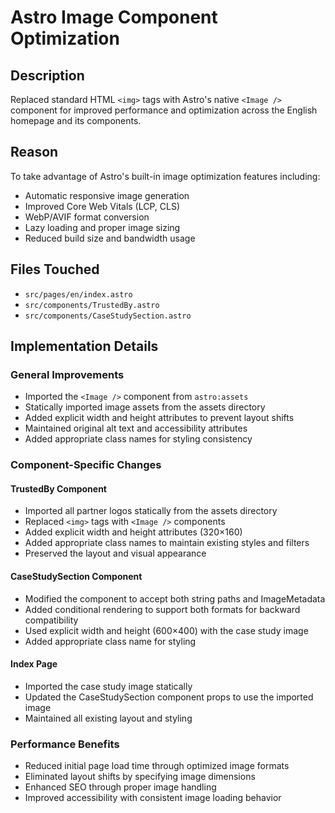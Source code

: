 # Astro Image Component Optimization

## Description
Replaced standard HTML `<img>` tags with Astro's native `<Image />` component for improved performance and optimization across the English homepage and its components.

## Reason
To take advantage of Astro's built-in image optimization features including:
- Automatic responsive image generation
- Improved Core Web Vitals (LCP, CLS)
- WebP/AVIF format conversion
- Lazy loading and proper image sizing
- Reduced build size and bandwidth usage

## Files Touched
- `src/pages/en/index.astro`
- `src/components/TrustedBy.astro`
- `src/components/CaseStudySection.astro`

## Implementation Details

### General Improvements
- Imported the `<Image />` component from `astro:assets`
- Statically imported image assets from the assets directory
- Added explicit width and height attributes to prevent layout shifts
- Maintained original alt text and accessibility attributes
- Added appropriate class names for styling consistency

### Component-Specific Changes

#### TrustedBy Component
- Imported all partner logos statically from the assets directory
- Replaced `<img>` tags with `<Image />` components
- Added explicit width and height attributes (320×160)
- Added appropriate class names to maintain existing styles and filters
- Preserved the layout and visual appearance

#### CaseStudySection Component
- Modified the component to accept both string paths and ImageMetadata
- Added conditional rendering to support both formats for backward compatibility
- Used explicit width and height (600×400) with the case study image
- Added appropriate class name for styling

#### Index Page
- Imported the case study image statically
- Updated the CaseStudySection component props to use the imported image
- Maintained all existing layout and styling

### Performance Benefits
- Reduced initial page load time through optimized image formats
- Eliminated layout shifts by specifying image dimensions
- Enhanced SEO through proper image handling
- Improved accessibility with consistent image loading behavior 